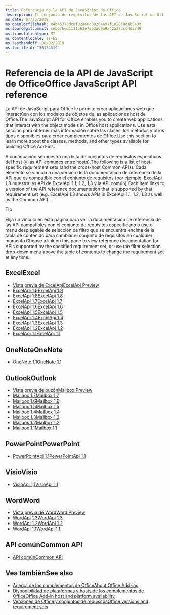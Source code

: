 ```yaml
---
title: Referencia de la API de JavaScript de Office
description: El conjunto de requisitos de las API de JavaScript de Office por host
ms.date: 07/25/2019
ms.openlocfilehash: e4b45370dcaf82a60d39264a97f1e28c0dab543d
ms.sourcegitcommit: ceb67bed1111b63e75e3a69a9a42a27ccc4d5749
ms.translationtype: MT
ms.contentlocale: es-ES
ms.lasthandoff: 08/02/2019
ms.locfileid: "36134319"
---
```

# <a name="office-javascript-api-reference"></a><span data-ttu-id="d220b-103">Referencia de la API de JavaScript de Office</span><span class="sxs-lookup"><span data-stu-id="d220b-103">Office JavaScript API reference</span></span>

<span data-ttu-id="d220b-104">La API de JavaScript para Office le permite crear aplicaciones web que interactúen con los modelos de objetos de las aplicaciones host de Office.</span><span class="sxs-lookup"><span data-stu-id="d220b-104">The JavaScript API for Office enables you to create web applications that interact with the object models in Office host applications.</span></span> <span data-ttu-id="d220b-105">Use esta sección para obtener más información sobre las clases, los métodos y otros tipos disponibles para crear complementos de Office.</span><span class="sxs-lookup"><span data-stu-id="d220b-105">Use this section to learn more about the classes, methods, and other types available for building Office Add-ins.</span></span>

<span data-ttu-id="d220b-106">A continuación se muestra una lista de conjuntos de requisitos específicos del host (y las API comunes entre hosts).</span><span class="sxs-lookup"><span data-stu-id="d220b-106">The following is a list of host-specific requirement sets (and the cross-host Common APIs).</span></span> <span data-ttu-id="d220b-107">Cada elemento se vincula a una versión de la documentación de referencia de la API que es compatible con el conjunto de requisitos (por ejemplo, ExcelApi 1,3 muestra las API de ExcelApi 1,1, 1,2, 1,3 y la API común).</span><span class="sxs-lookup"><span data-stu-id="d220b-107">Each item links to a version of the API reference documentation that is supported by that requirement set (e.g. ExcelApi 1.3 shows APIs in ExcelApi 1.1, 1.2, 1.3 as well as the Common API).</span></span>

> [!TIP]
> <span data-ttu-id="d220b-108">Elija un vínculo en esta página para ver la documentación de referencia de las API compatibles con el conjunto de requisitos especificado o use el menú desplegable de selección de filtro que se encuentra encima de la tabla de contenido para cambiar el conjunto de requisitos en cualquier momento.</span><span class="sxs-lookup"><span data-stu-id="d220b-108">Choose a link on this page to view reference documentation for APIs supported by the specified requirement set, or use the filter selection drop-down menu above the table of contents to change the requirement set at any time.</span></span>

## <a name="excel"></a><span data-ttu-id="d220b-109">Excel</span><span class="sxs-lookup"><span data-stu-id="d220b-109">Excel</span></span>

- [<span data-ttu-id="d220b-110">Vista previa de ExcelApi</span><span class="sxs-lookup"><span data-stu-id="d220b-110">ExcelApi Preview</span></span>](/javascript/api/excel?view=excel-js-preview)
- [<span data-ttu-id="d220b-111">ExcelApi 1.9</span><span class="sxs-lookup"><span data-stu-id="d220b-111">ExcelApi 1.9</span></span>](/javascript/api/excel?view=excel-js-1.9)
- [<span data-ttu-id="d220b-112">ExcelApi 1.8</span><span class="sxs-lookup"><span data-stu-id="d220b-112">ExcelApi 1.8</span></span>](/javascript/api/excel?view=excel-js-1.8)
- [<span data-ttu-id="d220b-113">ExcelApi 1.7</span><span class="sxs-lookup"><span data-stu-id="d220b-113">ExcelApi 1.7</span></span>](/javascript/api/excel?view=excel-js-1.7)
- [<span data-ttu-id="d220b-114">ExcelApi 1.6</span><span class="sxs-lookup"><span data-stu-id="d220b-114">ExcelApi 1.6</span></span>](/javascript/api/excel?view=excel-js-1.6)
- [<span data-ttu-id="d220b-115">ExcelApi 1.5</span><span class="sxs-lookup"><span data-stu-id="d220b-115">ExcelApi 1.5</span></span>](/javascript/api/excel?view=excel-js-1.5)
- [<span data-ttu-id="d220b-116">ExcelApi 1.4</span><span class="sxs-lookup"><span data-stu-id="d220b-116">ExcelApi 1.4</span></span>](/javascript/api/excel?view=excel-js-1.4)
- [<span data-ttu-id="d220b-117">ExcelApi 1.3</span><span class="sxs-lookup"><span data-stu-id="d220b-117">ExcelApi 1.3</span></span>](/javascript/api/excel?view=excel-js-1.3)
- [<span data-ttu-id="d220b-118">ExcelApi 1.2</span><span class="sxs-lookup"><span data-stu-id="d220b-118">ExcelApi 1.2</span></span>](/javascript/api/excel?view=excel-js-1.2)
- [<span data-ttu-id="d220b-119">ExcelApi 1.1</span><span class="sxs-lookup"><span data-stu-id="d220b-119">ExcelApi 1.1</span></span>](/javascript/api/excel?view=excel-js-1.1)

## <a name="onenote"></a><span data-ttu-id="d220b-120">OneNote</span><span class="sxs-lookup"><span data-stu-id="d220b-120">OneNote</span></span>

- [<span data-ttu-id="d220b-121">OneNote 1,1</span><span class="sxs-lookup"><span data-stu-id="d220b-121">OneNote 1.1</span></span>](/javascript/api/onenote?view=onenote-js-1.1)

## <a name="outlook"></a><span data-ttu-id="d220b-122">Outlook</span><span class="sxs-lookup"><span data-stu-id="d220b-122">Outlook</span></span>

- [<span data-ttu-id="d220b-123">Vista previa de buzón</span><span class="sxs-lookup"><span data-stu-id="d220b-123">Mailbox Preview</span></span>](/javascript/api/outlook?view=outlook-js-preview)
- [<span data-ttu-id="d220b-124">Mailbox 1.7</span><span class="sxs-lookup"><span data-stu-id="d220b-124">Mailbox 1.7</span></span>](/javascript/api/outlook?view=outlook-js-1.7)
- [<span data-ttu-id="d220b-125">Mailbox 1.6</span><span class="sxs-lookup"><span data-stu-id="d220b-125">Mailbox 1.6</span></span>](/javascript/api/outlook?view=outlook-js-1.6)
- [<span data-ttu-id="d220b-126">Mailbox 1.5</span><span class="sxs-lookup"><span data-stu-id="d220b-126">Mailbox 1.5</span></span>](/javascript/api/outlook?view=outlook-js-1.5)
- [<span data-ttu-id="d220b-127">Mailbox 1.4</span><span class="sxs-lookup"><span data-stu-id="d220b-127">Mailbox 1.4</span></span>](/javascript/api/outlook?view=outlook-js-1.4)
- [<span data-ttu-id="d220b-128">Mailbox 1.3</span><span class="sxs-lookup"><span data-stu-id="d220b-128">Mailbox 1.3</span></span>](/javascript/api/outlook?view=outlook-js-1.3)
- [<span data-ttu-id="d220b-129">Mailbox 1.2</span><span class="sxs-lookup"><span data-stu-id="d220b-129">Mailbox 1.2</span></span>](/javascript/api/outlook?view=outlook-js-1.2)
- [<span data-ttu-id="d220b-130">Mailbox 1.1</span><span class="sxs-lookup"><span data-stu-id="d220b-130">Mailbox 1.1</span></span>](/javascript/api/outlook?view=outlook-js-1.1)

## <a name="powerpoint"></a><span data-ttu-id="d220b-131">PowerPoint</span><span class="sxs-lookup"><span data-stu-id="d220b-131">PowerPoint</span></span>

- [<span data-ttu-id="d220b-132">PowerPointApi 1,1</span><span class="sxs-lookup"><span data-stu-id="d220b-132">PowerPointApi 1.1</span></span>](/javascript/api/powerpoint?view=powerpoint-js-1.1)

## <a name="visio"></a><span data-ttu-id="d220b-133">Visio</span><span class="sxs-lookup"><span data-stu-id="d220b-133">Visio</span></span>

- [<span data-ttu-id="d220b-134">VisioApi 1,1</span><span class="sxs-lookup"><span data-stu-id="d220b-134">VisioApi 1.1</span></span>](/javascript/api/visio?view=visio-js-1.1)

## <a name="word"></a><span data-ttu-id="d220b-135">Word</span><span class="sxs-lookup"><span data-stu-id="d220b-135">Word</span></span>

- [<span data-ttu-id="d220b-136">Vista previa de Word</span><span class="sxs-lookup"><span data-stu-id="d220b-136">Word Preview</span></span>](/javascript/api/word?view=word-js-preview)
- [<span data-ttu-id="d220b-137">WordApi 1.3</span><span class="sxs-lookup"><span data-stu-id="d220b-137">WordApi 1.3</span></span>](/javascript/api/word?view=word-js-1.3)
- [<span data-ttu-id="d220b-138">WordApi 1.2</span><span class="sxs-lookup"><span data-stu-id="d220b-138">WordApi 1.2</span></span>](/javascript/api/word?view=word-js-1.2)
- [<span data-ttu-id="d220b-139">WordApi 1.1</span><span class="sxs-lookup"><span data-stu-id="d220b-139">WordApi 1.1</span></span>](/javascript/api/word?view=word-js-1.1)

## <a name="common-api"></a><span data-ttu-id="d220b-140">API común</span><span class="sxs-lookup"><span data-stu-id="d220b-140">Common API</span></span>

- [<span data-ttu-id="d220b-141">API común</span><span class="sxs-lookup"><span data-stu-id="d220b-141">Common API</span></span>](/javascript/api/office?view=common-js)

## <a name="see-also"></a><span data-ttu-id="d220b-142">Vea también</span><span class="sxs-lookup"><span data-stu-id="d220b-142">See also</span></span>

- [<span data-ttu-id="d220b-143">Acerca de los complementos de Office</span><span class="sxs-lookup"><span data-stu-id="d220b-143">About Office Add-ins</span></span>](/office/dev/add-ins/overview)
- [<span data-ttu-id="d220b-144">Disponibilidad de plataformas y hosts de los complementos de Office</span><span class="sxs-lookup"><span data-stu-id="d220b-144">Office Add-in host and platform availability</span></span>](/office/dev/add-ins/overview/office-add-in-availability)
- [<span data-ttu-id="d220b-145">Versiones de Office y conjuntos de requisitos</span><span class="sxs-lookup"><span data-stu-id="d220b-145">Office versions and requirement sets</span></span>](/office/dev/add-ins/develop/office-versions-and-requirement-sets)
